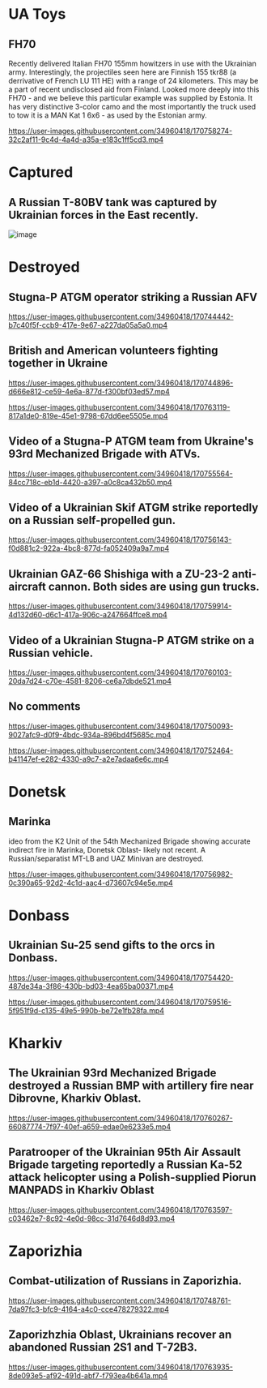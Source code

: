 # UA Toys

## FH70

Recently delivered Italian FH70 155mm howitzers in use with the Ukrainian army. Interestingly, the projectiles seen here are Finnish 155 tkr88 (a derrivative of French LU 111 HE) with a range of 24 kilometers. This may be a part of recent undisclosed aid from Finland. Looked more deeply into this FH70 - and we believe this particular example was supplied by Estonia. It has very distinctive 3-color camo and the most importantly the truck used to tow it is a MAN Kat 1 6x6 - as used by the Estonian army.

https://user-images.githubusercontent.com/34960418/170758274-32c2af11-9c4d-4a4d-a35a-e183c1ff5cd3.mp4


# Captured

## A Russian T-80BV tank was captured by Ukrainian forces in the East recently.

![image](https://user-images.githubusercontent.com/34960418/170760467-babc1bbe-225d-4068-a975-1b08351e9aba.png)


# Destroyed

## Stugna-P ATGM operator striking a Russian AFV

https://user-images.githubusercontent.com/34960418/170744442-b7c40f5f-ccb9-417e-9e67-a227da05a5a0.mp4


## British and American volunteers fighting together in Ukraine

https://user-images.githubusercontent.com/34960418/170744896-d666e812-ce59-4e6a-877d-f300bf03ed57.mp4

https://user-images.githubusercontent.com/34960418/170763119-817a1de0-819e-45e1-9798-67dd6ee5505e.mp4


## Video of a Stugna-P ATGM team from Ukraine's 93rd Mechanized Brigade with ATVs.

https://user-images.githubusercontent.com/34960418/170755564-84cc718c-eb1d-4420-a397-a0c8ca432b50.mp4


## Video of a Ukrainian Skif ATGM strike reportedly on a Russian self-propelled gun.

https://user-images.githubusercontent.com/34960418/170756143-f0d881c2-922a-4bc8-877d-fa052409a9a7.mp4


## Ukrainian GAZ-66 Shishiga with a ZU-23-2 anti-aircraft cannon. Both sides are using gun trucks.

https://user-images.githubusercontent.com/34960418/170759914-4d132d60-d6c1-417a-906c-a247664ffce8.mp4


## Video of a Ukrainian Stugna-P ATGM strike on a Russian vehicle.

https://user-images.githubusercontent.com/34960418/170760103-20da7d24-c70e-4581-8206-ce6a7dbde521.mp4


## No comments

https://user-images.githubusercontent.com/34960418/170750093-9027afc9-d0f9-4bdc-934a-896bd4f5685c.mp4

https://user-images.githubusercontent.com/34960418/170752464-b41147ef-e282-4330-a9c7-a2e7adaa6e6c.mp4


# Donetsk

## Marinka

ideo from the K2 Unit of the 54th Mechanized Brigade showing accurate indirect fire in Marinka, Donetsk Oblast- likely not recent. A Russian/separatist MT-LB and UAZ Minivan are destroyed.

https://user-images.githubusercontent.com/34960418/170756982-0c390a65-92d2-4c1d-aac4-d73607c94e5e.mp4


# Donbass

## Ukrainian Su-25 send gifts to the orcs in Donbass.

https://user-images.githubusercontent.com/34960418/170754420-487de34a-3f86-430b-bd03-4ea65ba00371.mp4

https://user-images.githubusercontent.com/34960418/170759516-5f951f9d-c135-49e5-990b-be72e1fb28fa.mp4


# Kharkiv

## The Ukrainian 93rd Mechanized Brigade destroyed a Russian BMP with artillery fire near Dibrovne, Kharkiv Oblast.

https://user-images.githubusercontent.com/34960418/170760267-66087774-7f97-40ef-a659-edae0e6233e5.mp4


## Paratrooper of the Ukrainian 95th Air Assault Brigade targeting reportedly a Russian Ka-52 attack helicopter using a Polish-supplied Piorun MANPADS in Kharkiv Oblast

https://user-images.githubusercontent.com/34960418/170763597-c03462e7-8c92-4e0d-98cc-31d7646d8d93.mp4


# Zaporizhia

## Combat-utilization of Russians in Zaporizhia.

https://user-images.githubusercontent.com/34960418/170748761-7da97fc3-bfc9-4164-a4c0-cce478279322.mp4


## Zaporizhzhia Oblast, Ukrainians recover an abandoned Russian 2S1 and T-72B3.

https://user-images.githubusercontent.com/34960418/170763935-8de093e5-af92-491d-abf7-f793ea4b641a.mp4



